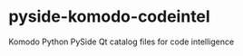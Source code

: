 pyside-komodo-codeintel
=======================

Komodo Python PySide Qt catalog files for code intelligence